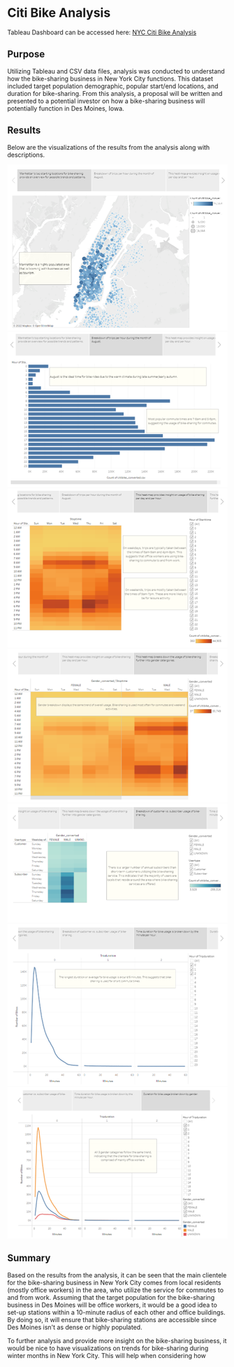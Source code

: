 # Citi Bike Analysis

Tableau Dashboard can be accessed here: [NYC Citi Bike Analysis](https://public.tableau.com/views/NYCCitiBikeAnalysis_16686695380810/Story1?:language=en-US&:display_count=n&:origin=viz_share_link)

## Purpose
Utilizing Tableau and CSV data files, analysis was conducted to understand how the bike-sharing business in New York City functions. This dataset included target population demographic, popular start/end locations, and duration for bike-sharing. From this analysis, a proposal will be written and presented to a potential investor on how a bike-sharing business will potentially function in Des Moines, Iowa.

## Results
Below are the visualizations of the results from the analysis along with descriptions.

![Resources/Top_Start_Locations](Resources/Top_Start_Locations.png)
![Resources/Peak_Hours](Resources/Peak_Hours.png)
![Resources/Trip_Per_Weekday](Resources/Trip_Per_Weekday.png)
![Resources/Trip_by_Gender](Resources/Trip_by_Gender.png)
![Resources/Customers](Resources/Customers.png)
![Resources/Trip_Duration](Resources/Trip_Duration.png)
![Resources/Duration_by_Gender](Resources/Duration_by_Gender.png)

## Summary
Based on the results from the analysis, it can be seen that the main clientele for the bike-sharing business in New York City comes from local residents (mostly office workers) in the area, who utilize the service for commutes to and from work. Assuming that the target population for the bike-sharing business in Des Moines will be office workers, it would be a good idea to set-up stations within a 10-minute radius of each other and office buildings. By doing so, it will ensure that bike-sharing stations are accessible since Des Moines isn't as dense or highly populated. 

To further analysis and provide more insight on the bike-sharing business, it would be nice to have visualizations on trends for bike-sharing during winter months in New York City. This will help when considering how 
